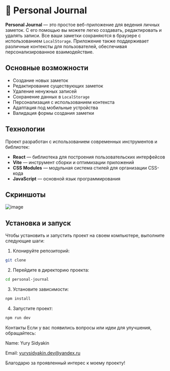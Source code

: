 # 📔 Personal Journal

**Personal Journal** — это простое веб-приложение для ведения личных заметок. С его помощью вы можете легко создавать, редактировать и удалять записи. Все ваши заметки сохраняются в браузере с использованием `LocalStorage`. Приложение также поддерживает различные контексты для пользователей, обеспечивая персонализированное взаимодействие.

## Основные возможности

- Создание новых заметок
- Редактирование существующих заметок
- Удаление ненужных записей
- Сохранение данных в `LocalStorage`
- Персонализация с использованием контекста
- Адаптация под мобильные устройства
- Валидация формы создания заметки

## Технологии

Проект разработан с использованием современных инструментов и библиотек:

- **React** — библиотека для построения пользовательских интерфейсов
- **Vite** — инструмент сборки и оптимизации приложений
- **CSS Modules** — модульная система стилей для организации CSS-кода
- **JavaScript** — основной язык программирования

## Скриншоты


![image](https://github.com/user-attachments/assets/1bf2d247-35c5-40c3-a2be-06b9a9b3af41)




## Установка и запуск

Чтобы установить и запустить проект на своем компьютере, выполните следующие шаги:

1. Клонируйте репозиторий:
```bash
git clone
```

2. Перейдите в директорию проекта:
```bash
cd personal-journal
```
3.  Установите зависимости:
 ```bash
 npm install
 ```
4. Запустите проект:
```bash
npm run dev
```
Контакты
Если у вас появились вопросы или идеи для улучшения, обращайтесь:

Name: Yury Sidyakin

Email: yurysidyakin.dev@yandex.ru

Благодарю за проявленный интерес к моему проекту!


